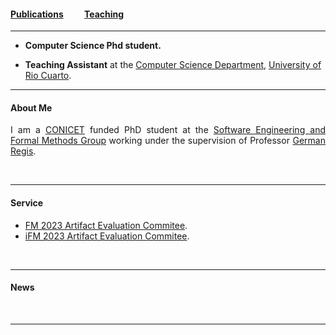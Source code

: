 #### [Publications](/publications)&nbsp;   &nbsp;   &nbsp;   &nbsp;   &nbsp; [Teaching](/teaching)&nbsp;   &nbsp;   &nbsp;   &nbsp;   &nbsp; 

---


* **Computer Science Phd student.** 

* **Teaching Assistant** at the <a href="http://dc.exa.unrc.edu.ar" target="_blank" rel="noopener noreferrer">Computer Science Department</a>, <a href="https://www.unrc.edu.ar" target="_blank" rel="noopener noreferrer">University of Rio Cuarto</a>.

---

#### About Me

<div style="text-align: justify"> 
	

I am a <a href="https://www.conicet.gov.ar" target="_blank" rel="noopener noreferrer">CONICET</a> funded PhD student at the <a href="https://mfis.dc.exa.unrc.edu.ar" target="_blank" rel="noopener noreferrer">Software Engineering and Formal Methods Group</a> working under the supervision of Professor <a href="https://gregistecco.github.io" target="_blank" rel="noopener noreferrer">German Regis</a>. 

<br>

</div>

---

#### Service

* [FM 2023 Artifact Evaluation Commitee](https://fm2023.isp.uni-luebeck.de/index.php/calls/#call-for-ae).
* [iFM 2023 Artifact Evaluation Commitee](https://ifm23.liacs.nl/committees.html).

<br>

---

#### News



<br>

---
<!--p style="font-size:11px">Page template forked from <a href="https://github.com/evanca/quick-portfolio">evanca</a></p-->
<!-- Remove above link if you don't want to attibute -->
